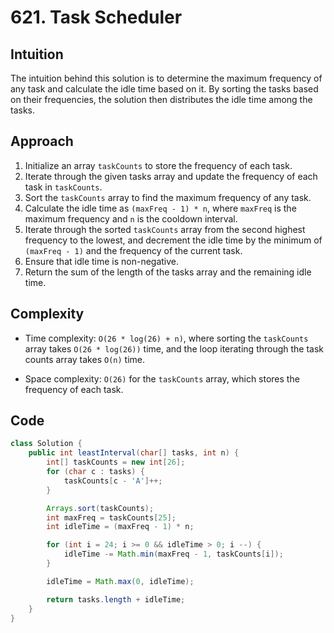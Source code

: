 # 621. Task Scheduler

## Intuition

The intuition behind this solution is to determine the maximum frequency of any task and calculate the idle time based on it. By sorting the tasks based on their frequencies, the solution then distributes the idle time among the tasks.

## Approach

1. Initialize an array `taskCounts` to store the frequency of each task.
2. Iterate through the given tasks array and update the frequency of each task in `taskCounts`.
3. Sort the `taskCounts` array to find the maximum frequency of any task.
4. Calculate the idle time as `(maxFreq - 1) * n`, where `maxFreq` is the maximum frequency and `n` is the cooldown interval.
5. Iterate through the sorted `taskCounts` array from the second highest frequency to the lowest, and decrement the idle time by the minimum of `(maxFreq - 1)` and the frequency of the current task.
6. Ensure that idle time is non-negative.
7. Return the sum of the length of the tasks array and the remaining idle time.

## Complexity

- Time complexity: `O(26 * log(26) + n)`, where sorting the `taskCounts` array takes `O(26 * log(26))` time, and the loop iterating through the task counts array takes `O(n)` time.

- Space complexity: `O(26)` for the `taskCounts` array, which stores the frequency of each task.

## Code

```java
class Solution {
    public int leastInterval(char[] tasks, int n) {
        int[] taskCounts = new int[26];
        for (char c : tasks) {
            taskCounts[c - 'A']++;
        }

        Arrays.sort(taskCounts);
        int maxFreq = taskCounts[25];
        int idleTime = (maxFreq - 1) * n;

        for (int i = 24; i >= 0 && idleTime > 0; i --) {
            idleTime -= Math.min(maxFreq - 1, taskCounts[i]);
        }

        idleTime = Math.max(0, idleTime);

        return tasks.length + idleTime;
    }
}
```
